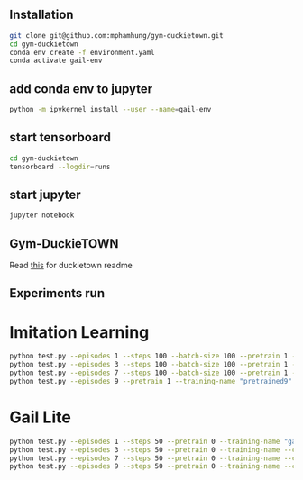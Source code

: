 ## Installation
```bash
git clone git@github.com:mphamhung/gym-duckietown.git
cd gym-duckietown
conda env create -f environment.yaml
conda activate gail-env
```
## add conda env to jupyter
```bash
python -m ipykernel install --user --name=gail-env
```

## start tensorboard
```bash
cd gym-duckietown
tensorboard --logdir=runs
```

## start jupyter 
```bash
jupyter notebook
```

## Gym-DuckieTOWN

Read [this](https://github.com/mphamhung/gym-duckietown/blob/master/README_old.md) for duckietown readme


## Experiments run

# Imitation Learning
```bash
python test.py --episodes 1 --steps 100 --batch-size 100 --pretrain 1 --training-name "pretrained1"
python test.py --episodes 3 --steps 100 --batch-size 100 --pretrain 1 --training-name "pretrained3"
python test.py --episodes 7 --steps 100 --batch-size 100 --pretrain 1 --training-name "pretrained7"
python test.py --episodes 9 --pretrain 1 --training-name "pretrained9"
```
# Gail Lite
```bash
python test.py --episodes 1 --steps 50 --pretrain 0 --training-name "gaillite1" --checkpoint "pretrained1"
python test.py --episodes 3 --steps 50 --pretrain 0 --training-name --checkpoint "pretrained3"
python test.py --episodes 7 --steps 50 --pretrain 0 --training-name --checkpoint "pretrained7"
python test.py --episodes 9 --steps 50 --pretrain 0 --training-name --checkpoint "pretrained9"
```